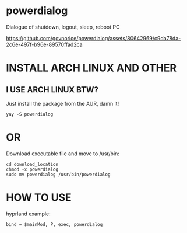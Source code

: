 # powerdialog

Dialogue of shutdown, logout, sleep, reboot PC

https://github.com/govnorice/powerdialog/assets/80642969/c9da78da-2c6e-497f-b96e-89570ffad2ca

# INSTALL ARCH LINUX AND OTHER

## I USE ARCH LINUX BTW?
Just install the package from the AUR, damn it!
```
yay -S powerdialog
```
# OR
Download executable file and move to /usr/bin:

```
cd download_location
chmod +x powerdialog
sudo mv powerdialog /usr/bin/powerdialog
```

# HOW TO USE

hyprland example:
```
bind = $mainMod, P, exec, powerdialog
```

